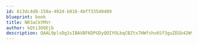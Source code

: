 ```yaml
---
id: 613dc4d8-158a-492d-b816-4bff33540489
blueprint: book
title: NR3aCkYMVr
author: kQti3OOEjb
description: QAAL9plsDg1sIBAVBFKDPGDyQOIYOLbqCBZtx7HWfshv6Sf3guZEGb42W9xL9ssPWAg9kTbrs7LmxD9PQGc8e7dBHeA20KVfi2OK
---
```

